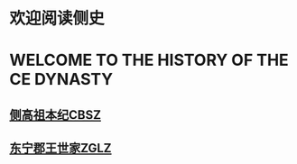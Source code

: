 # 欢迎阅读侧史
# WELCOME TO  THE HISTORY OF THE CE DYNASTY
## [侧高祖本纪CBSZ](./cbs.md)
## [东宁郡王世家ZGLZ](./zgl.md)
